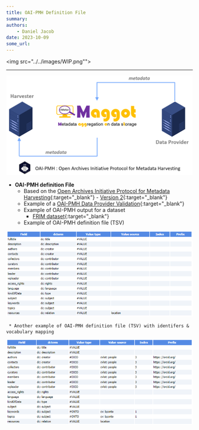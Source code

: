```yaml
---
title: OAI-PMH Definition File
summary: 
authors:
    - Daniel Jacob
date: 2023-10-09
some_url:
---
```


<style>.md-typeset h1 {display: none;} .md-nav__item {font-size: medium}</style>

<img src="../../images/WIP.png""><br>

---

<a href="../../images/oai_fig1.png" data-lightbox="fig0"><img src="../../images/oai_fig1.png" width="600px"></a>

* **OAI-PMH definition File**
     * Based on the [Open Archives Initiative Protocol for Metadata Harvesting][1]{:target="_blank"} - [Version 2][2]{:target="_blank"}
	 * Example of a [OAI-PMH Data Provider Validation][4]{:target="_blank"}
     * Example of OAI-PMH output for a dataset
		  * [FRIM dataset][3]{:target="_blank"}
     * Example of OAI-PMH definition file (TSV)
<center>
<a href="../../images/oai_conf.png" data-lightbox="conf"><img src="../../images/oai_conf.png" width="600px"></a>
</center>

     * Another example of OAI-PMH definition file (TSV) with identifers & vocabulary mapping
<center>
<a href="../../images/oai_conf2.png" data-lightbox="conf"><img src="../../images/oai_conf2.png" width="600px"></a>
</center>

[1]: https://en.wikipedia.org/wiki/Open_Archives_Initiative_Protocol_for_Metadata_Harvesting
[2]: https://www.openarchives.org/OAI/openarchivesprotocol.html
[3]: https://pmb-bordeaux.fr/maggot/oai?verb=GetRecord&metadataPrefix=oai_dc&identifier=oai:pmb-bordeaux.fr::frim1
[4]: ../../pdf/MAGGOT_OAI-PMH_Validation_Oct2023.pdf

